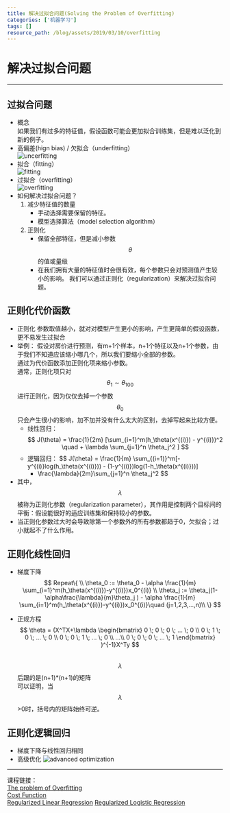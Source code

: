 ```yaml
---
title: 解决过拟合问题(Solving the Problem of Overfitting) 
categories: ['机器学习']
tags: []
resource_path: /blog/assets/2019/03/10/overfitting
---
```


<script type="text/javascript" async src="https://cdn.mathjax.org/mathjax/latest/MathJax.js?config=TeX-MML-AM_CHTML"> </script>

解决过拟合问题
===

---

过拟合问题
---

* 概念  
  如果我们有过多的特征值，假设函数可能会更加拟合训练集，但是难以泛化到新的例子。
* 高偏差(hign bias) / 欠拟合（underfitting）  
  ![uncerfitting]({{page.resource_path}}/underfitting.png)
* 拟合（fitting）  
  ![fitting]({{page.resource_path}}/fitting.png)
* 过拟合（overfitting）  
  ![overfitting]({{page.resource_path}}/overfitting.png)
* 如何解决过拟合问题？  
  1. 减少特征值的数量  
     * 手动选择需要保留的特征。
     * 模型选择算法（model selection algorithm）
  2. 正则化
     * 保留全部特征，但是减小参数 $$\theta$$ 的值或量级
     * 在我们拥有大量的特征值时会很有效，每个参数只会对预测值产生较小的影响。
  我们可以通过正则化（regularization）来解决过拟合问题。

正则化代价函数
---

* 正则化
  参数取值越小，就对对模型产生更小的影响，产生更简单的假设函数，更不易发生过拟合
* 举例：
  假设对房价进行预测，有m+1个样本，n+1个特征以及n+1个参数，由于我们不知道应该缩小哪几个，所以我们要缩小全部的参数。  
  通过为代价函数添加正则化项来缩小参数。  
  通常，正则化项只对 $$\theta_1 \sim \theta_{100}$$ 进行正则化，因为仅仅去掉一个参数$$\theta_0$$只会产生很小的影响，加不加并没有什么太大的区别，去掉写起来比较方便。
  * 线性回归：  
    $$ J(\theta) = \frac{1}{2m} [\sum_{i=1}^m(h_\theta(x^{(i)}) - y^{(i)})^2 \quad + \lambda \sum_{j=1}^n \theta_j^2 ] $$  
  * 逻辑回归：
    $$ J(\theta) = \frac{1}{m} \sum_{(i=1)}^m[-y^{(i)}log(h_\theta(x^{(i)})) - (1-y^{(i)})log(1-h_\theta(x^{(i)}))]
    + \frac{\lambda}{2m}\sum_{j=1}^n \theta_j^2 $$
* 其中， $$\lambda$$ 被称为正则化参数（regularization parameter），其作用是控制两个目标间的平衡：假设能很好的适应训练集和保持较小的参数。
* 当正则化参数过大时会导致除第一个参数外的所有参数都趋于0，欠拟合；过小就起不了什么作用。

正则化线性回归
---

* 梯度下降  
  $$
  Repeat\{ \\
  \theta_0 := \theta_0 - \alpha \frac{1}{m} \sum_{i=1}^m(h_\theta(x^{(i)})-y^{(i)})x_0^{(i)} \\
  \theta_j := \theta_j(1-\alpha\frac{\lambda}{m}\theta_j ) - \alpha \frac{1}{m} \sum_{i=1}^m(h_\theta(x^{(i)})-y^{(i)})x_0^{(i)}\quad (j=1,2,3,...,n)\\
  \}
  $$

* 正规方程  
  $$ \theta = (X^TX+\lambda
  \begin{bmatrix}
  0 \; 0 \; 0 \; ... \; 0 \\
  0 \; 1 \; 0 \; ... \; 0 \\
  0 \; 0 \; 1 \; ... \; 0 \\
  ...\\
  0 \; 0 \; 0 \; ... \; 1
  \end{bmatrix}
  )^{-1}X^Ty $$  
  $$ \lambda $$ 后跟的是(n+1)*(n+1)的矩阵  
  可以证明，当$$\lambda$$>0时，括号内的矩阵始终可逆。

正则化逻辑回归
---

* 梯度下降与线性回归相同
* 高级优化
  ![advanced optimization]({{page.resource_path}}/advanced.png)

- - -
课程链接：  
[The problem of Overfitting](https://www.coursera.org/learn/machine-learning/lecture/ACpTQ/the-problem-of-overfitting)  
[Cost Function]()  
[Regularized Linear Regression]() 
[Regularized Logistic Regression]() 